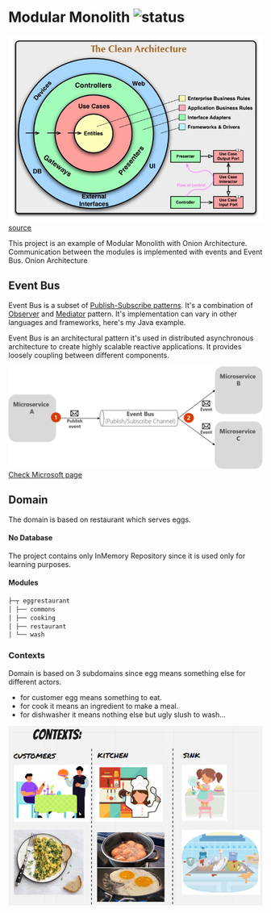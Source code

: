 # Modular Monolith ![status](https://img.shields.io/badge/status-in%20progress-yellow)

![schema](docs/CleanArchitecture.jpg)
[source](https://blog.cleancoder.com/uncle-bob/2012/08/13/the-clean-architecture.html)

This project is an example of Modular Monolith with Onion Architecture. Communication between the modules is implemented with events and Event Bus.
Onion Architecture

## Event Bus
Event Bus is a subset of [Publish-Subscribe patterns](https://en.wikipedia.org/wiki/Publish%E2%80%93subscribe_pattern). It's a combination of [Observer](https://en.wikipedia.org/wiki/Observer_pattern) and [Mediator](https://en.wikipedia.org/wiki/Mediator_pattern#:~:text=In%20software%20engineering%2C%20the%20mediator,alter%20the%20program's%20running%20behavior.&text=This%20reduces%20the%20dependencies%20between%20communicating%20objects%2C%20thereby%20reducing%20coupling.) pattern. It's implementation can vary in other languages and frameworks, here's my Java example.

Event Bus is an architectural pattern it's used in distributed asynchronous architecture to create highly scalable reactive applications. It provides loosely coupling between different components. 

![schema](docs/publish-subscribe-basics.png)
[Check Microsoft page](https://docs.microsoft.com/en-us/dotnet/architecture/microservices/multi-container-microservice-net-applications/integration-domainEvent-based-microservice-communications)

## Domain 

The domain is based on restaurant which serves eggs.

#### No Database

The project contains only InMemory Repository since it is used only for learning purposes. 

#### Modules
```java
├─┬ eggrestaurant
│ ├── commons
│ ├── cooking
│ ├── restaurant
│ └── wash
```

### Contexts
Domain is based on 3 subdomains since egg means something else for different actors.
* for customer egg means something to eat. 
* for cook it means an ingredient to make a meal.
* for dishwasher it means nothing else but ugly slush to wash...

![schema](docs/contexts.png)